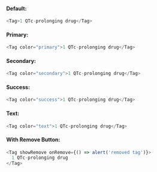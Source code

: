 #### Default:

```js
<Tag>1 QTc-prolonging drug</Tag>
```

#### Primary:

```js
<Tag color="primary">1 QTc-prolonging drug</Tag>
```

#### Secondary:

```js
<Tag color="secondary">1 QTc-prolonging drug</Tag>
```

#### Success:

```js
<Tag color="success">1 QTc-prolonging drug</Tag>
```

#### Text:

```js
<Tag color="text">1 QTc-prolonging drug</Tag>
```

#### With Remove Button:

```js
<Tag showRemove onRemove={() => alert('removed tag')}>
  1 QTc-prolonging drug
</Tag>
```
